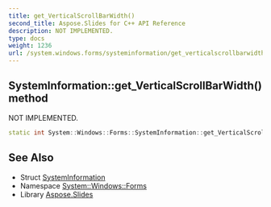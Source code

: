 ```yaml
---
title: get_VerticalScrollBarWidth()
second_title: Aspose.Slides for C++ API Reference
description: NOT IMPLEMENTED.
type: docs
weight: 1236
url: /system.windows.forms/systeminformation/get_verticalscrollbarwidth/
---
```

## SystemInformation::get_VerticalScrollBarWidth() method


NOT IMPLEMENTED.

```cpp
static int System::Windows::Forms::SystemInformation::get_VerticalScrollBarWidth()
```


## See Also

* Struct [SystemInformation](../)
* Namespace [System::Windows::Forms](../../)
* Library [Aspose.Slides](../../../)